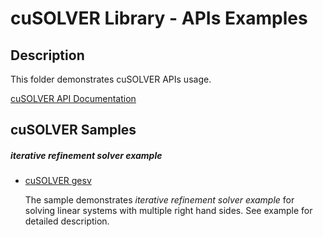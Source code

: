 # cuSOLVER Library - APIs Examples

## Description

This folder demonstrates cuSOLVER APIs usage.

[cuSOLVER API Documentation](https://docs.nvidia.com/cuda/cusolver/index.html)

## cuSOLVER Samples

##### iterative refinement solver example

* [cuSOLVER gesv](gesv/)

    The sample demonstrates *iterative refinement solver example* for solving linear systems with multiple right hand sides. See example for detailed description.